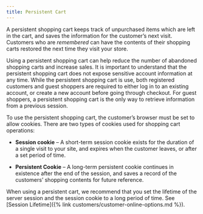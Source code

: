 ```yaml
---
title: Persistent Cart
---
```


A persistent shopping cart keeps track of unpurchased items which are left in the cart, and saves the information for the customer’s next visit. Customers who are _remembered_ can have the contents of their shopping carts restored the next time they visit your store.

Using a persistent shopping cart can help reduce the number of abandoned shopping carts and increase sales. It is important to understand that the persistent shopping cart does not expose sensitive account information at any time. While the persistent shopping cart is use, both registered customers and guest shoppers are required to either log in to an existing account, or create a new account before going through checkout. For guest shoppers, a persistent shopping cart is the only way to retrieve information from a previous session.

To use the persistent shopping cart, the customer’s browser must be set to allow cookies. There are two types of cookies used for shopping cart operations:

- **Session cookie** – A short-term session cookie exists for the duration of a single visit to your site, and expires when the customer leaves, or after a set period of time.

- **Persistent Cookie** – A long-term persistent cookie continues in existence after the end of the session, and saves a record of the customers’ shopping contents for future reference.

When using a persistent cart, we recommend that you set the lifetime of the server session and the session cookie to a long period of time. See [Session Lifetime]({% link customers/customer-online-options.md %}).
